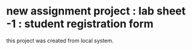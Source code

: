 # new assignment project : lab sheet -1 : student registration form
this project was created from local system.
